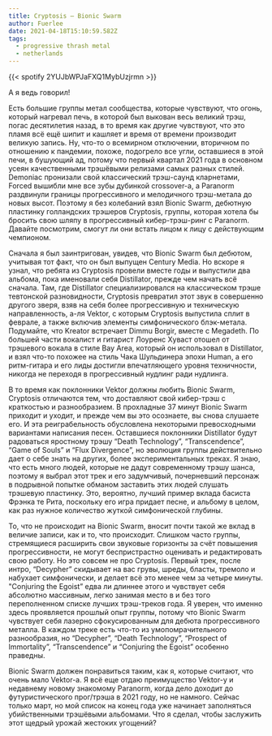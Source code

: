 ```yaml
---
title: Cryptosis — Bionic Swarm
author: Fuerlee
date: 2021-04-18T15:10:59.582Z
tags:
  - progressive thrash metal
  - netherlands
---
```

{{< spotify 2YUJbWPJaFXQ1MybUzjrmn >}}

А я ведь говорил!

Есть большие группы метал сообщества, которые чувствуют, что огонь, который нагревал печь, в которой был выкован весь великий трэш, погас десятилетия назад, в то время как другие чувствуют, что это пламя всё ещё шипит и кашляет и время от времени производит великую запись. Ну, что-то о всемирном отключении, вторичном по отношению к пандемии, похоже, подогрело все угли, оставшиеся в этой печи, в бушующий ад, потому что первый квартал 2021 года в основном усеян качественными трэшёвыми релизами самых разных стилей. Demoniac пронизали свой классический трэш-саунд кларнетами, Forced вышибли мне все зубы дубинкой crossover-а, а Paranorm раздвинули границы прогрессивного и мелодичного трэш-метала до новых высот. Поэтому я без колебаний взял Bionic Swarm, дебютную пластинку голландских трэшеров Cryptosis, группы, которая хотела бы бросить свою шляпу в прогрессивный кибер-трэш-ринг с Paranorm. Давайте посмотрим, смогут ли они встать лицом к лицу с действующим чемпионом.



Сначала я был заинтригован, увидев, что Bionic Swarm был дебютом, учитывая тот факт, что он был выпущен Century Media. Но вскоре я узнал, что ребята из Cryptosis провели вместе годы и выпустили два альбома, пока именовали себя Distillator, прежде чем начать всё сначала. Там, где Distillator специализировался на классическом трэше тевтонской разновидности, Cryptosis превратил этот звук в совершенно другого зверя, взяв на себя более прогрессивную и техническую направленность, а-ля Vektor, с которым Cryptosis выпустила сплит в феврале, а также включив элементы симфонического блэк-метала. Подумайте, что Kreator встречает Dimmu Borgir, вместе с Megadeth. По большей части вокалист и гитарист Лоуренс Хуваст отошел от трэшевого вокала в стиле Bay Area, который он использовал в Distillator, и взял что-то похожее на стиль Чака Шульдинера эпохи Human, а его ритм-гитара и его лиды достигли впечатляющего уровня техничности, никогда не переходя в прогрессивный нудлинг ради нудлинга.



В то время как поклонники Vektor должны любить Bionic Swarm, Cryptosis отличаются тем, что доставляют свой кибер-трэш с краткостью и разнообразием. В прохладные 37 минут Bionic Swarm приходит и уходит, и прежде чем вы это осознаете, вы снова слушаете его. И эта реиграбельность обусловлена некоторыми превосходными вариантами написания песен. Оставшиеся поклонники Distillator будут радоваться яростному трэшу “Death Technology”, “Transcendence”, “Game of Souls” и “Flux Divergence”, но эволюция группы действительно дает о себе знать на других, более экспериментальных треках. Я знаю, что есть много людей, которые не дадут современному трэшу шанса, поэтому я выбрал этот трек и его задумчивый, почерневший персонаж в подрывной попытке обманом заставить этих людей слушать трэшевую пластинку. Это, вероятно, лучший пример вклада басиста Фрэнка те Рита, поскольку его игра придает песне, и альбому в целом, как раз нужное количество жуткой симфонической глубины.



То, что не происходит на Bionic Swarm, вносит почти такой же вклад в величие записи, как и то, что происходит. Слишком часто группы, стремящиеся расширить свои звуковые горизонты за счёт повышения прогрессивности, не могут беспристрастно оценивать и редактировать свою работу. Но это совсем не про Cryptosis. Первый трек, после интро, “Decypher” скидывает на вас грувы, шреды, бласты, тремоло и набухает симфонически, и делает всё это менее чем за четыре минуты. "Conjuring the Egoist” едва ли длиннее этого и чувствует себя абсолютно массивным, легко занимая место в и без того переполненном списке лучших трэш-треков года. Я уверен, что именно здесь проявляется прошлый опыт группы, потому что Bionic Swarm чувствует себя лазерно сфокусированным для дебюта прогрессивного металла. В каждом треке есть что-то из умопомрачительного разнообразия, но “Decypher”, “Death Technology”, “Prospect of Immortality”, “Transcendence” и “Conjuring the Egoist” особенно праведны.



Bionic Swarm должен понравиться таким, как я, которые считают, что очень мало Vektor-а. Я всё еще отдаю преимущество Vektor-у и недавнему новому знакомому Paranorm, когда дело доходит до футуристического прог/трэша в 2021 году, но не намного. Сейчас только март, но мой список на конец года уже начинает заполняться убийственными трэшёвыми альбомами. Что я сделал, чтобы заслужить этот щедрый урожай жестоких угощений?